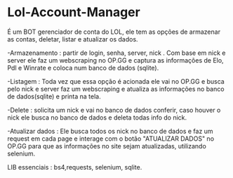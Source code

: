 # Lol-Account-Manager
É um BOT gerenciador de conta do LOL, ele tem as opções de armazenar as contas, deletar, listar e atualizar os dados. 

-Armazenamento :  partir de login, senha, server, nick . Com base em nick e server ele faz um webscraping no OP.GG e captura as informações de Elo, Pdl e Winrate e coloca num banco de dados (sqlite).

-Listagem : Toda vez que essa opção é acionada ele vai no OP.GG e busca pelo nick e server faz um webscraping e atualiza as informações no banco de dados(sqlite) e printa na tela.

-Delete : solicita um nick e vai no banco de dados conferir, caso houver o nick ele busca no banco de dados e deleta todas info do nick.

-Atualizar dados : Ele busca todos os nick no banco de dados e faz um request em cada page e interage com o botão "ATUALIZAR DADOS" no OP.GG para que as informações no site sejam atualizadas, utilizando selenium.

LIB essenciais : bs4,requests, selenium, sqlite.
